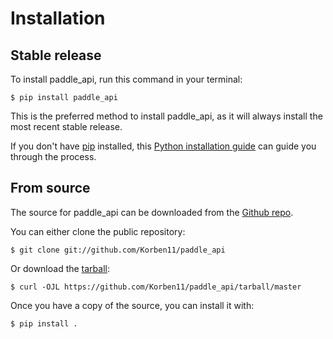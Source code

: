 # Installation

## Stable release

To install paddle_api, run this command in your
terminal:

``` console
$ pip install paddle_api
```

This is the preferred method to install paddle_api, as it will always install the most recent stable release.

If you don't have [pip][] installed, this [Python installation guide][]
can guide you through the process.

## From source

The source for paddle_api can be downloaded from
the [Github repo][].

You can either clone the public repository:

``` console
$ git clone git://github.com/Korben11/paddle_api
```

Or download the [tarball][]:

``` console
$ curl -OJL https://github.com/Korben11/paddle_api/tarball/master
```

Once you have a copy of the source, you can install it with:

``` console
$ pip install .
```

  [pip]: https://pip.pypa.io
  [Python installation guide]: http://docs.python-guide.org/en/latest/starting/installation/
  [Github repo]: https://github.com/%7B%7B%20cookiecutter.github_username%20%7D%7D/%7B%7B%20cookiecutter.project_slug%20%7D%7D
  [tarball]: https://github.com/%7B%7B%20cookiecutter.github_username%20%7D%7D/%7B%7B%20cookiecutter.project_slug%20%7D%7D/tarball/master
